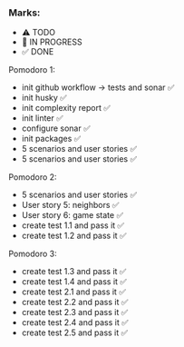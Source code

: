 ### Marks:
- ⚠ TODO
- 🚧 IN PROGRESS
- ✅ DONE

Pomodoro 1:
- init github workflow -> tests and sonar ✅
- init husky ✅
- init complexity report ✅
- init linter ✅
- configure sonar ✅
- init packages ✅
- 5 scenarios and user stories ✅
- 5 scenarios and user stories ✅

Pomodoro 2:
- 5 scenarios and user stories ✅
- User story 5: neighbors ✅
- User story 6: game state ✅
- create test 1.1 and pass it  ✅
- create test 1.2 and pass it  ✅

Pomodoro 3:
- create test 1.3 and pass it  ✅
- create test 1.4 and pass it  ✅
- create test 2.1 and pass it  ✅
- create test 2.2 and pass it  ✅
- create test 2.3 and pass it  ✅
- create test 2.4 and pass it  ✅
- create test 2.5 and pass it  ✅